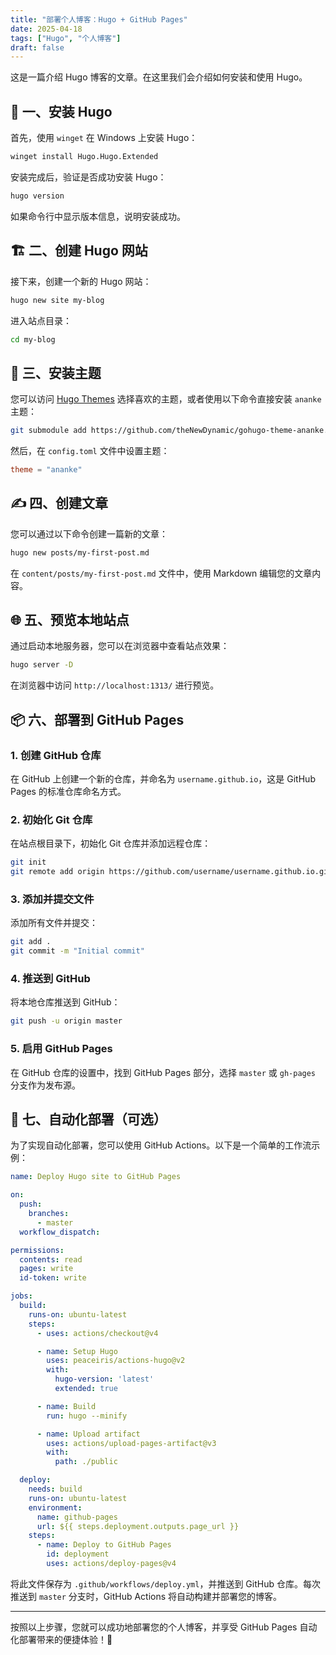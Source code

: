 ```yaml
---
title: "部署个人博客：Hugo + GitHub Pages"
date: 2025-04-18
tags: ["Hugo", "个人博客"]
draft: false
---
```


这是一篇介绍 Hugo 博客的文章。在这里我们会介绍如何安装和使用 Hugo。

<!--more-->

## 🚀 一、安装 Hugo

首先，使用 `winget` 在 Windows 上安装 Hugo：

```bash
winget install Hugo.Hugo.Extended
```

安装完成后，验证是否成功安装 Hugo：

```bash
hugo version
```

如果命令行中显示版本信息，说明安装成功。

## 🏗️ 二、创建 Hugo 网站

接下来，创建一个新的 Hugo 网站：

```bash
hugo new site my-blog
```

进入站点目录：

```bash
cd my-blog
```

## 🎨 三、安装主题

您可以访问 [Hugo Themes](https://themes.gohugo.io/) 选择喜欢的主题，或者使用以下命令直接安装 `ananke` 主题：

```bash
git submodule add https://github.com/theNewDynamic/gohugo-theme-ananke.git themes/ananke
```

然后，在 `config.toml` 文件中设置主题：

```toml
theme = "ananke"
```

## ✍️ 四、创建文章

您可以通过以下命令创建一篇新的文章：

```bash
hugo new posts/my-first-post.md
```

在 `content/posts/my-first-post.md` 文件中，使用 Markdown 编辑您的文章内容。

## 🌐 五、预览本地站点

通过启动本地服务器，您可以在浏览器中查看站点效果：

```bash
hugo server -D
```

在浏览器中访问 `http://localhost:1313/` 进行预览。

## 📦 六、部署到 GitHub Pages

### 1. 创建 GitHub 仓库

在 GitHub 上创建一个新的仓库，并命名为 `username.github.io`，这是 GitHub Pages 的标准仓库命名方式。

### 2. 初始化 Git 仓库

在站点根目录下，初始化 Git 仓库并添加远程仓库：

```bash
git init
git remote add origin https://github.com/username/username.github.io.git
```

### 3. 添加并提交文件

添加所有文件并提交：

```bash
git add .
git commit -m "Initial commit"
```

### 4. 推送到 GitHub

将本地仓库推送到 GitHub：

```bash
git push -u origin master
```

### 5. 启用 GitHub Pages

在 GitHub 仓库的设置中，找到 GitHub Pages 部分，选择 `master` 或 `gh-pages` 分支作为发布源。

## 🔄 七、自动化部署（可选）

为了实现自动化部署，您可以使用 GitHub Actions。以下是一个简单的工作流示例：

```yaml
name: Deploy Hugo site to GitHub Pages

on:
  push:
    branches:
      - master
  workflow_dispatch:

permissions:
  contents: read
  pages: write
  id-token: write

jobs:
  build:
    runs-on: ubuntu-latest
    steps:
      - uses: actions/checkout@v4

      - name: Setup Hugo
        uses: peaceiris/actions-hugo@v2
        with:
          hugo-version: 'latest'
          extended: true

      - name: Build
        run: hugo --minify

      - name: Upload artifact
        uses: actions/upload-pages-artifact@v3
        with:
          path: ./public

  deploy:
    needs: build
    runs-on: ubuntu-latest
    environment:
      name: github-pages
      url: ${{ steps.deployment.outputs.page_url }}
    steps:
      - name: Deploy to GitHub Pages
        id: deployment
        uses: actions/deploy-pages@v4
```

将此文件保存为 `.github/workflows/deploy.yml`，并推送到 GitHub 仓库。每次推送到 `master` 分支时，GitHub Actions 将自动构建并部署您的博客。

---

按照以上步骤，您就可以成功地部署您的个人博客，并享受 GitHub Pages 自动化部署带来的便捷体验！🎉